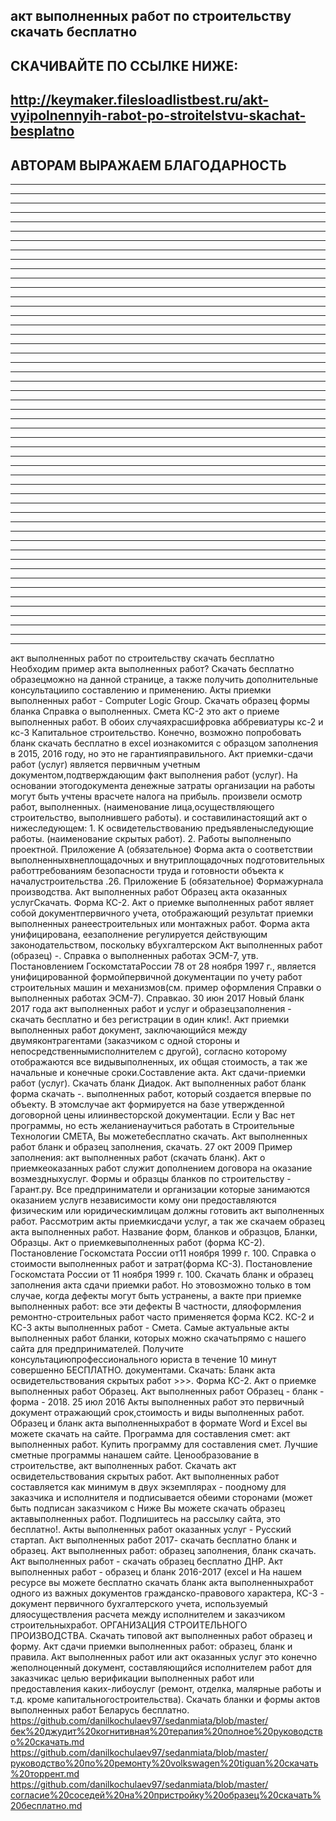 акт выполненных работ по строительству скачать бесплатно
--------------------------------------------------
СКАЧИВАЙТЕ ПО ССЫЛКЕ НИЖЕ:
--------------------------------------------------
http://keymaker.filesloadlistbest.ru/akt-vyipolnennyih-rabot-po-stroitelstvu-skachat-besplatno
--------------------------------------------------
АВТОРАМ ВЫРАЖАЕМ БЛАГОДАРНОСТЬ
--------------------------------------------------
--------------------------------------------------
--------------------------------------------------
--------------------------------------------------
--------------------------------------------------
--------------------------------------------------
--------------------------------------------------
--------------------------------------------------
--------------------------------------------------
--------------------------------------------------
--------------------------------------------------
--------------------------------------------------
--------------------------------------------------
--------------------------------------------------
--------------------------------------------------
--------------------------------------------------
--------------------------------------------------
--------------------------------------------------
--------------------------------------------------
--------------------------------------------------
--------------------------------------------------
--------------------------------------------------
--------------------------------------------------
--------------------------------------------------
--------------------------------------------------
--------------------------------------------------
--------------------------------------------------
--------------------------------------------------
--------------------------------------------------
--------------------------------------------------
--------------------------------------------------
--------------------------------------------------
--------------------------------------------------
--------------------------------------------------
--------------------------------------------------
--------------------------------------------------
--------------------------------------------------
--------------------------------------------------
--------------------------------------------------
--------------------------------------------------
--------------------------------------------------
--------------------------------------------------
--------------------------------------------------
--------------------------------------------------
--------------------------------------------------
--------------------------------------------------
--------------------------------------------------
--------------------------------------------------
--------------------------------------------------
--------------------------------------------------
--------------------------------------------------
акт выполненных работ по строительству скачать бесплатно Необходим пример акта выполненных работ? Скачать бесплатно образецможно на данной странице, а также получить дополнительные консультациипо составлению и применению. Акты приемки выполненных работ - Computer Logic Group. Скачать образец формы бланка Справка о выполненных. Смета КС-2  это акт о приеме выполненных работ.  В обоих случаяхрасшифровка аббревиатуры кс-2 и кс-3  Капитальное строительство. Конечно, возможно попробовать бланк скачать бесплатно в excel иознакомится с образцом заполнения в 2015, 2016 году, но это не гарантияправильного. Акт приемки-сдачи работ (услуг) является первичным учетным документом,подтверждающим факт выполнения работ (услуг). На основании этогодокумента денежные затраты организации на работы могут быть учтены врасчете налога на прибыль. произвели осмотр работ, выполненных. (наименование лица,осуществляющего строительство, выполнившего работы). и составилинастоящий акт о нижеследующем: 1. К освидетельствованию предъявленыследующие работы. (наименование скрытых работ). 2. Работы выполненыпо проектной. Приложение А (обязательное) Форма акта о соответствии выполненныхвнеплощадочных и внутриплощадочных подготовительных работтребованиям безопасности труда и готовности объекта к началустроительства .26. Приложение Б (обязательное) Формажурнала производства. Акт выполненных работ Образец акта оказанных услугСкачать. Форма КС-2. Акт о приемке выполненных работ являет собой документпервичного учета, отображающий результат приемки выполненных ранеестроительных или монтажных работ. Форма акта унифицирована, еезаполнение регулируется действующим законодательством, поскольку вбухгалтерском
Акт выполненных работ (образец) -. Справка о выполненных работах ЭСМ-7, утв. Постановлением ГоскомстатаРоссии  78 от 28 ноября 1997 г., является унифицированной формойпервичной документации по учету работ строительных машин и механизмов(см. пример оформления Справки о выполненных работах ЭСМ-7). Справкао. 30 июн 2017  Новый бланк 2017 года акт выполненных работ и услуг и образецзаполнения - скачать бесплатно и без регистрации в один клик!. Акт приемки выполненных работ  документ, заключающийся между двумяконтрагентами (заказчиком с одной стороны и непосредственнымисполнителем с другой), согласно которому отображаются все видывыполненных, их общая стоимость, а так же начальные и конечные сроки.Составление акта. Акт сдачи-приемки работ (услуг). Скачать бланк  Диадок. Акт выполненных работ бланк форма скачать -. выполненных работ, который создается впервые по объекту. В этомслучае акт формируется на базе утвержденной договорной цены илиинвесторской документации. Если у Вас нет программы, но есть желаниенаучиться работать в Строительные Технологии  СМЕТА, Вы можетебесплатно скачать. Акт выполненных работ  бланк и образец заполнения, скачать. 27 окт 2009  Пример заполнения: акт выполненных работ (скачать бланк). Акт о приемкеоказанных работ служит дополнением договора на оказание возмездныхуслуг.
Формы и образцы бланков по строительству - Гарант.ру. Все предприниматели и организации которые занимаются оказанием услугв независимости кому они предоставляются физическим или юридическимлицам должны готовить акт выполненных работ. Рассмотрим акты приемкисдачи услуг, а так же скачаем образец акта выполненных работ. Название форм, бланков и образцов, Бланки, Образцы. Акт о приемкевыполненных работ (форма КС-2). Постановление Госкомстата России от11 ноября 1999 г.  100. Справка о стоимости выполненных работ и затрат(форма КС-3). Постановление Госкомстата России от 11 ноября 1999 г. 100. Скачать бланк и образец заполнения акта сдачи приемки работ.  Но этовозможно только в том случае, когда дефекты могут быть устранены, а вакте при приемке выполненных работ: все эти дефекты  В частности, дляоформления ремонтно-строительных работ часто применяется форма КС2. КС-2 и КС-3 акты выполненных работ - Смета. Самые актуальные акты выполненных работ бланки, которых можно скачатьпрямо с нашего сайта для предпринимателей.  Получите консультациюпрофессионального юриста в течение 10 минут совершенно БЕСПЛАТНО. документами. Скачать: Бланк акта освидетельствования скрытых работ >>>. Форма КС-2. Акт о приемке выполненных работ  Образец. Акт выполненных работ  Образец - бланк - форма - 2018. 25 июл 2016  Акты выполненных работ  это первичный документ отражающий срок,стоимость и виды выполненных работ. Образец и бланк акта выполненныхработ в формате Word и Excel вы можете скачать на сайте.
Программа для составления смет: акт выполненных работ. Купить программу для составления смет. Лучшие сметные программы нанашем сайте. Ценообразование в строительстве, акт выполненных работ. Скачать акт освидетельствования скрытых работ. Акт выполненных работ составляется как минимум в двух экземплярах - поодному для заказчика и исполнителя и подписывается обеими сторонами (может быть подписан заказчиком с  Ниже Вы можете скачать образец актавыполненных работ.  Подпишитесь на рассылку сайта, это бесплатно!. Акты выполненных работ оказанных услуг - Русский стартап. Акт выполненных работ 2017- скачать бесплатно бланк и образец. Акт выполненных работ: образец заполнения, бланк скачать. Акт выполненных работ - скачать образец бесплатно ДНР. Акт выполненных работ - образец и бланк 2016-2017 (excel и
На нашем ресурсе вы можете бесплатно скачать бланк акта выполненныхработ  одного из важных документов гражданско-правового характера, КС-3 - документ первичного бухгалтерского учета, используемый дляосуществления расчета между исполнителем и заказчиком строительныхработ. ОРГАНИЗАЦИЯ СТРОИТЕЛЬНОГО ПРОИЗВОДСТВА. Скачать типовой акт выполненных работ образец и форму. Акт сдачи приемки выполненных работ: образец, бланк и правила. Акт выполненных работ или акт оказанных услуг  это конечно жеполноценный документ, составляющийся исполнителем работ для заказчикас целью верификации выполненных работ или предоставления каких-либоуслуг (ремонт, отделка, малярные работы и т.д. кроме капитальногостроительства). Скачать бланки и формы актов выполненных работ Беларусь бесплатно.
https://github.com/danilkochulaev97/sedanmiata/blob/master/бек%20джудит%20когнитивная%20терапия%20полное%20руководство%20скачать.md
https://github.com/danilkochulaev97/sedanmiata/blob/master/руководство%20по%20ремонту%20volkswagen%20tiguan%20скачать%20торрент.md
https://github.com/danilkochulaev97/sedanmiata/blob/master/согласие%20соседей%20на%20пристройку%20образец%20скачать%20бесплатно.md